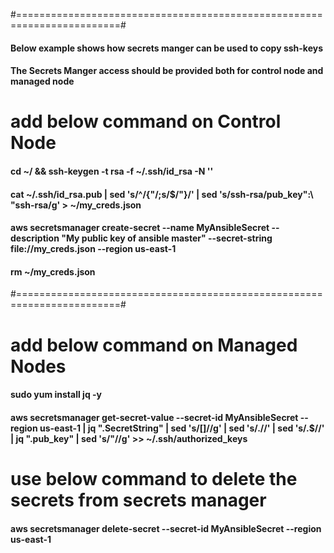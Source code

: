 #========================================================================#
#### Below example shows how secrets manger can be used to copy ssh-keys #
#### The Secrets Manger access should be provided both for control node and managed node #
# add below command on Control Node #
#### cd ~/ && ssh-keygen -t rsa -f ~/.ssh/id_rsa -N ''
#### cat ~/.ssh/id_rsa.pub | sed 's/^/{"/;s/$/"}/' | sed 's/ssh-rsa/pub_key\":\ "ssh-rsa/g' > ~/my_creds.json
#### aws secretsmanager create-secret --name MyAnsibleSecret --description "My public key of ansible master" --secret-string file://my_creds.json --region us-east-1
#### rm ~/my_creds.json
#========================================================================#
# add below command on Managed Nodes #
#### sudo yum install jq -y
#### aws secretsmanager get-secret-value --secret-id MyAnsibleSecret --region us-east-1 | jq ".SecretString" | sed 's/[\]//g' | sed 's/.//' | sed  's/.$//' | jq ".pub_key" | sed 's/"//g' >> ~/.ssh/authorized_keys
# use below command to delete the secrets from secrets manager
#### aws secretsmanager delete-secret --secret-id MyAnsibleSecret --region us-east-1
